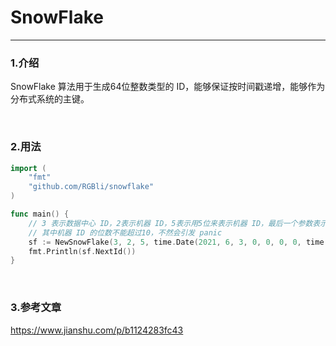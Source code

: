 # SnowFlake
---
### 1.介绍
SnowFlake 算法用于生成64位整数类型的 ID，能够保证按时间戳递增，能够作为分布式系统的主键。

<br/>

### 2.用法
``` go
import (
    "fmt"
    "github.com/RGBli/snowflake"
)

func main() {
	// 3 表示数据中心 ID，2表示机器 ID，5表示用5位来表示机器 ID，最后一个参数表示起始时间
	// 其中机器 ID 的位数不能超过10，不然会引发 panic
	sf := NewSnowFlake(3, 2, 5, time.Date(2021, 6, 3, 0, 0, 0, 0, time.Local).Unix())
	fmt.Println(sf.NextId())
}
```

<br/>

### 3.参考文章
https://www.jianshu.com/p/b1124283fc43
